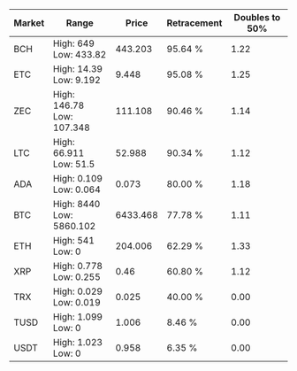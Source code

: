 | Market | Range | Price| Retracement | Doubles to 50% |
| --- | --- | --- | --- | --- |
| BCH | High: 649<br />Low: 433.82 | 443.203 | 95.64 % | 1.22 |
| ETC | High: 14.39<br />Low: 9.192 | 9.448 | 95.08 % | 1.25 |
| ZEC | High: 146.78<br />Low: 107.348 | 111.108 | 90.46 % | 1.14 |
| LTC | High: 66.911<br />Low: 51.5 | 52.988 | 90.34 % | 1.12 |
| ADA | High: 0.109<br />Low: 0.064 | 0.073 | 80.00 % | 1.18 |
| BTC | High: 8440<br />Low: 5860.102 | 6433.468 | 77.78 % | 1.11 |
| ETH | High: 541<br />Low: 0 | 204.006 | 62.29 % | 1.33 |
| XRP | High: 0.778<br />Low: 0.255 | 0.46 | 60.80 % | 1.12 |
| TRX | High: 0.029<br />Low: 0.019 | 0.025 | 40.00 % | 0.00 |
| TUSD | High: 1.099<br />Low: 0 | 1.006 | 8.46 % | 0.00 |
| USDT | High: 1.023<br />Low: 0 | 0.958 | 6.35 % | 0.00 |
